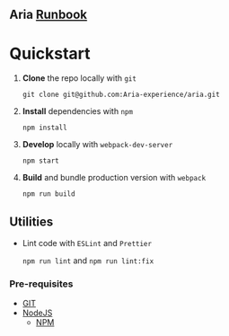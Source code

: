 ## Aria [Runbook](https://en.wikipedia.org/wiki/Runbook)

# Quickstart

1. **Clone** the repo locally with `git` 

    ```git clone git@github.com:Aria-experience/aria.git```

2. **Install** dependencies with `npm` 
  
    ```npm install```
  
3. **Develop** locally with `webpack-dev-server`
  
    ```npm start```
  
4. **Build** and bundle production version with `webpack`

    ```npm run build```
    
## Utilities

* Lint code with `ESLint` and `Prettier`

    `npm run lint` and `npm run lint:fix`    

### Pre-requisites

* [GIT](https://git-scm.com/)
* [NodeJS](https://nodejs.org)
  * [NPM](https://www.npmjs.com/)
